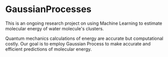 # GaussianProcesses

This is an ongoing research project on using Machine Learning to estimate molecular energy of water molecule's clusters. 

Quantum mechanics calculations of energy are accurate but computational costly. 
Our goal is to employ Gaussian Process to make accurate and efficient predictions of molecular energy.  

